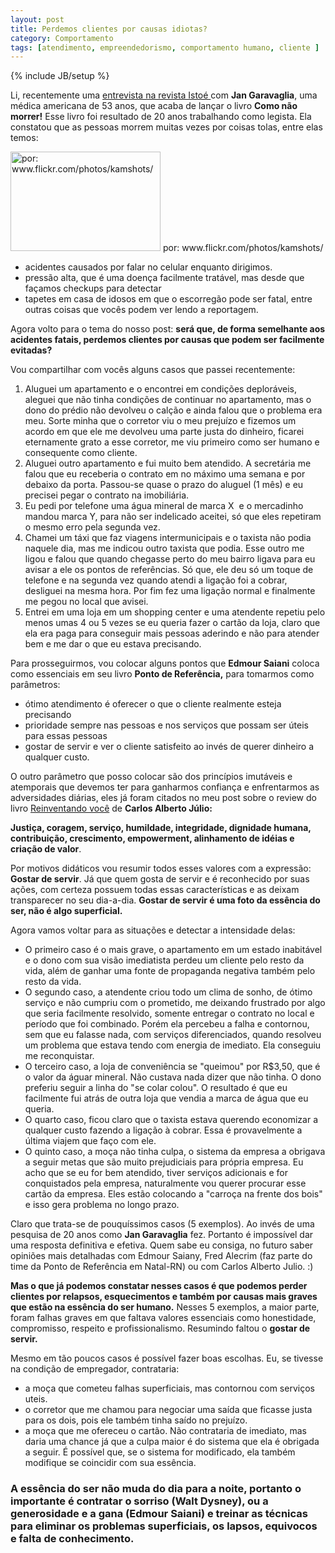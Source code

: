 ```yaml
---
layout: post
title: Perdemos clientes por causas idiotas?
category: Comportamento
tags: [atendimento, empreendedorismo, comportamento humano, cliente ]
---
```


{% include JB/setup %}


Li, recentemente uma <a href="http://www.istoe.com.br/assuntos/entrevista/detalhe/12333_MORREMOS+DE+CAUSAS+IDIOTAS+" target="_blank">entrevista na revista Istoé </a> com __Jan Garavaglia__, uma médica americana de 53 anos, que acaba de lançar o livro __Como não morrer!__ Esse livro foi resultado de 20 anos trabalhando como legista. Ela constatou que as pessoas morrem muitas vezes por coisas tolas, entre elas temos:

<img title="perder clientes" src="http://farm4.static.flickr.com/3008/2942096816_3b7d5c1cbb_m.jpg" alt="por: www.flickr.com/photos/kamshots/" width="240" height="159" />
por: www.flickr.com/photos/kamshots/

- acidentes causados por falar no celular enquanto dirigimos.
-  pressão alta, que é uma doença facilmente tratável, mas desde que façamos checkups para detectar
- tapetes em casa de idosos em que o escorregão pode ser fatal, entre outras coisas que vocês podem ver lendo a reportagem.

Agora volto para o tema do nosso post: __será que, de forma semelhante aos acidentes fatais, perdemos clientes por causas que podem ser facilmente evitadas?__

Vou compartilhar com vocês alguns casos que passei recentemente:
1. Aluguei um apartamento e o encontrei em condições deploráveis, aleguei que não tinha condições de continuar no apartamento, mas o dono do prédio não devolveu o calção e ainda falou que o problema era meu. Sorte minha que o corretor viu o meu prejuízo e fizemos um acordo em que ele me devolveu uma parte justa do dinheiro, ficarei eternamente grato a esse corretor, me viu primeiro como ser humano e consequente como cliente.
2. Aluguei outro apartamento e fui muito bem atendido. A secretária me falou que eu receberia o contrato em no máximo uma semana e por debaixo da porta. Passou-se quase o prazo do aluguel (1 mês) e eu precisei pegar o contrato na imobiliária.
3. Eu pedi por telefone uma água mineral de marca X  e o mercadinho mandou marca Y, para não ser indelicado aceitei, só que eles repetiram o mesmo erro pela segunda vez.
4. Chamei um táxi que faz viagens intermunicipais e o taxista não podia naquele dia, mas me indicou outro taxista que podia. Esse outro me ligou e falou que quando chegasse perto do meu bairro ligava para eu avisar a ele os pontos de referências. Só que, ele deu só um toque de telefone e na segunda vez quando atendi a ligação foi a cobrar, desliguei na mesma hora. Por fim fez uma ligação normal e finalmente me pegou no local que avisei.
5. Entrei em uma loja em um shopping center e uma atendente repetiu pelo menos umas 4 ou 5 vezes se eu queria fazer o cartão da loja, claro que ela era paga para conseguir mais pessoas aderindo e não para atender bem e me dar o que eu estava precisando.

Para prosseguirmos, vou colocar alguns pontos que __Edmour Saiani__ coloca como essenciais em seu livro __Ponto de Referência,__ para tomarmos como parâmetros:

- ótimo atendimento é oferecer o que o cliente realmente esteja precisando
- prioridade sempre nas pessoas e nos serviços que possam ser úteis para essas pessoas
- gostar de servir e ver o cliente satisfeito ao invés de querer dinheiro a qualquer custo.

O outro parâmetro que posso colocar são dos princípios imutáveis e atemporais que devemos ter para ganharmos confiança e enfrentarmos as adversidades diárias, eles já foram citados no meu post sobre o review do livro <a href="http://geyserway.com/review-do-livro-reinventando-voce/">Reinventando você</a> de __Carlos Alberto Júlio:__

__Justiça, coragem, serviço, humildade, integridade, dignidade humana, contribuição, crescimento, empowerment, alinhamento de idéias e criação de valor__.

Por motivos didáticos vou resumir todos esses valores com a expressão: __Gostar de servir__. Já que quem gosta de servir e é reconhecido por suas ações, com certeza possuem todas essas características e as deixam transparecer no seu dia-a-dia. __Gostar de servir é uma foto da essência do ser, não é algo superficial.__

Agora vamos voltar para as situações e detectar a intensidade delas:

- O primeiro caso é o mais grave, o apartamento em um estado inabitável e o dono com sua visão imediatista perdeu um cliente pelo resto da vida, além de ganhar uma fonte de propaganda negativa também pelo resto da vida.
- O segundo caso, a atendente criou todo um clima de sonho, de ótimo serviço e não cumpriu com o prometido, me deixando frustrado por algo que seria facilmente resolvido, somente entregar o contrato no local e período que foi combinado. Porém ela percebeu a falha e contornou, sem que eu falasse nada, com serviços diferenciados, quando resolveu um problema que estava tendo com energia de imediato. Ela conseguiu me reconquistar.
- O terceiro caso, a loja de conveniência se "queimou" por R$3,50, que é o valor da águar mineral. Não custava nada dizer que não tinha. O dono preferiu seguir a linha do "se colar colou". O resultado é que eu facilmente fui atrás de outra loja que vendia a marca de água que eu queria.
- O quarto caso, ficou claro que o taxista estava querendo economizar a qualquer custo fazendo a ligação à cobrar. Essa é provavelmente a última viajem que faço com ele.
- O quinto caso, a moça não tinha culpa, o sistema da empresa a obrigava a seguir metas que são muito prejudiciais para própria empresa. Eu acho que se eu for bem atendido, tiver serviços adicionais e for conquistados pela empresa, naturalmente vou querer procurar esse cartão da empresa. Eles estão colocando a "carroça na frente dos bois" e isso gera problema no longo prazo.

Claro que trata-se de pouquíssimos casos (5 exemplos). Ao invés de uma pesquisa de 20 anos como __Jan Garavaglia__ fez. Portanto é impossível dar uma resposta definitiva e efetiva. Quem sabe eu consiga, no futuro saber opiniões mais detalhadas com Edmour Saiany, Fred Alecrim (faz parte do time da Ponto de Referência em Natal-RN) ou com Carlos Alberto Julio. :)

__Mas o que já podemos constatar nesses casos é que podemos perder clientes por relapsos, esquecimentos e também por causas mais graves que estão na essência do ser humano.__ Nesses 5 exemplos, a maior parte, foram falhas graves em que faltava valores essenciais como honestidade, compromisso, respeito e profissionalismo. Resumindo faltou o __gostar de servir.__

Mesmo em tão poucos casos é possível fazer boas escolhas. Eu, se tivesse na condição de empregador, contrataria:

- a moça que cometeu falhas superficiais, mas contornou com serviços uteis.
- o corretor que me chamou para negociar uma saída que ficasse justa para os dois, pois ele também tinha saído no prejuízo.
- a moça que me ofereceu o cartão. Não contrataria de imediato, mas daria uma chance já que a culpa maior é do sistema que ela é obrigada a seguir. É possível que, se o sistema for modificado, ela também modifique se coincidir com sua essência.

### A essência do ser não muda do dia para a noite, portanto o importante é contratar o sorriso (Walt Dysney), ou a generosidade e a gana (Edmour Saiani) e treinar as técnicas para eliminar os problemas superficiais, os lapsos, equivocos e falta de conhecimento.

